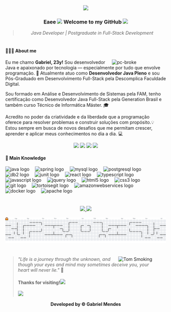 <div align="center">

  <img src="https://i.imgur.com/ot2rtaS.gif" width="550">

### **Eaee <img src="https://raw.githubusercontent.com/kaueMarques/kaueMarques/master/hi.gif" height="20px"> Welcome to my GitHub <img src="https://c.tenor.com/WbDvI1hgS9wAAAAi/lightning-bots-kids-choice-awards.gif" height="25px">**

> <i>Java Developer | Postgraduate in Full-Stack Development</i>

</div>

#

**<h4><p align="left">🧑🏻‍💻 About me </p></h4>**

<img align="right" alt="pc-broke" src="https://media0.giphy.com/media/v1.Y2lkPTc5MGI3NjExZTBleGFybmNvM2lpcmM4dzZ3eHJ3MjlmZHQ4YmQ0bHQ5djI2cnlzeCZlcD10MV9pbnRlcm5hbF9naWZfYnlfaWQmY3Q9Zw/l0Ex73AUevNVVoPw4/giphy.gif" width="170" />

<p>Eu me chamo <b>Gabriel, 23y!</b> Sou desenvolvedor Java e apaixonado por tecnologia — especialmente por tudo que envolve programação. 🚀 Atualmente atuo como <b>Desenvolvedor Java Pleno</b> e sou Pós-Graduado em Desenvolvimento Full-Stack pela Descomplica Faculdade Digital.

Sou formado em Análise e Desenvolvimento de Sistemas pela FAM, tenho certificação como Desenvolvedor Java Full-Stack pela Generation Brasil e também curso Técnico de Informática Máster. 🎓

Acredito no poder da criatividade e da liberdade que a programação oferece para resolver problemas e construir soluções com propósito.💡 Estou sempre em busca de novos desafios que me permitam crescer, aprender e aplicar meus conhecimentos no dia a dia. 💻</p>

<div align = "center">

<a href = "mailto:biell.mendes8@gmail.com"><img src="https://img.shields.io/badge/-Gmail-%23333?style=for-the-badge&logo=gmail&logoColor=white" target="_blank"></a>
<a href = "https://www.linkedin.com/in/biellms/" target="_blank"><img src="https://img.shields.io/badge/-LinkedIn-%230077B5?style=for-the-badge&logo=linkedin&logoColor=white" target="_blank"></a>
<a href = "https://www.youtube.com/@biellms" target="_blank"><img src="https://img.shields.io/static/v1?message=Youtube&logo=youtube&label=&color=FF0033&logoColor=white&labelColor=&style=for-the-badge" target="_blank"/></a>
<a href="https://t.me/Biellms" target="_blank"><img src="https://img.shields.io/badge/-Telegram-2CA5E0?style=for-the-badge&logo=telegram&logoColor=white" target="_blank"></a>
  
</div>

**<h4><p align="left"> 🧠 Main Knowledge </p></h4>**
  
<div style="display: inline_block" align = "left">
  
  <img src="https://cdn.jsdelivr.net/gh/devicons/devicon/icons/java/java-original.svg" height="28" alt="java logo"  />
  <img width="10" />
  <img src="https://cdn.jsdelivr.net/gh/devicons/devicon/icons/spring/spring-original.svg" height="28" alt="spring logo"  />
  <img width="10" />
  <img src="https://cdn.jsdelivr.net/gh/devicons/devicon/icons/mysql/mysql-original.svg" height="28" alt="mysql logo"  />
  <img width="10" />
  <img src="https://cdn.jsdelivr.net/gh/devicons/devicon/icons/postgresql/postgresql-original.svg" height="28" alt="postgresql logo"  />
  <img width="10" />
  <img src="https://horusinfo.com.br/wp-content/uploads/2017/05/IBM-DB2.png" height="28" alt="db2 logo"  />
  <img width="10" />
  <img src="https://cdn.jsdelivr.net/gh/devicons/devicon@latest/icons/junit/junit-original.svg" height="28" alt="junit logo"/>
  <img width="10" />
  <img src="https://cdn.jsdelivr.net/gh/devicons/devicon/icons/react/react-original.svg" height="28" alt="react logo"  />
  <img width="10" />
  <img src="https://cdn.jsdelivr.net/gh/devicons/devicon/icons/typescript/typescript-original.svg" height="28" alt="typescript logo"  />
  <img width="10" />
  <img src="https://cdn.jsdelivr.net/gh/devicons/devicon/icons/javascript/javascript-original.svg" height="28" alt="javascript logo"  />
  <img width="10" />
  <img src="https://cdn.jsdelivr.net/gh/devicons/devicon/icons/jquery/jquery-original.svg" height="28" alt="jquery logo"  />
  <img width="10" />
  <img src="https://cdn.jsdelivr.net/gh/devicons/devicon/icons/html5/html5-original.svg" height="28" alt="html5 logo"  />
  <img width="10" />
  <img src="https://cdn.jsdelivr.net/gh/devicons/devicon/icons/css3/css3-original.svg" height="28" alt="css3 logo"  />
  <img width="10" />
  <img src="https://cdn.jsdelivr.net/gh/devicons/devicon/icons/git/git-original.svg" height="28" alt="git logo"  />
  <img width="10" />
  <img src="https://cdn.jsdelivr.net/gh/devicons/devicon/icons/tortoisegit/tortoisegit-original.svg" height="28" alt="tortoisegit logo"  />
  <img width="10" />
  <img src="https://cdn.jsdelivr.net/gh/devicons/devicon@latest/icons/amazonwebservices/amazonwebservices-plain-wordmark.svg" height="28" alt="amazonwebservices logo" />
  <img width="10" />
  <img src="https://cdn.jsdelivr.net/gh/devicons/devicon/icons/docker/docker-original.svg" height="28" alt="docker logo" />
  <img width="10" />
  <img src="https://cdn.jsdelivr.net/gh/devicons/devicon/icons/apache/apache-original.svg" height="28" alt="apache logo"  />
 
</div>

#

<div align = "center">

  <a href="https://github.com/Biellms">

  <img height="160em" src="https://github-readme-stats.vercel.app/api?username=Biellms&show_icons=true&theme=nord&include_all_commits=true&count_private=false"/>
    
  <img height="160em" src="https://github-readme-stats.vercel.app/api/top-langs/?username=Biellms&layout=compact&langs_count=6&theme=nord"/>

  </a>

</div>

<br>

  <picture>
    <source media="(prefers-color-scheme: dark)" srcset="https://raw.githubusercontent.com/biellms/biellms/output/pacman-contribution-graph-dark.svg">
    <source media="(prefers-color-scheme: light)" srcset="https://raw.githubusercontent.com/biellms/biellms/output/pacman-contribution-graph.svg">
    <img alt="pacman contribution graph" src="https://raw.githubusercontent.com/biellms/biellms/output/pacman-contribution-graph.svg">
  </picture>
  
<br>

#

<img align="right" src="https://i.pinimg.com/736x/d4/df/50/d4df5074d6c32cd5554dcbfed8bffb50.jpg" width="150" alt="Tom Smoking" />

> _"Life is a journey through the unknown, and though your eyes and mind may sometimes deceive you, your heart will never lie."_ 🤍
> **<h4>Thanks for visiting!<img src="https://raw.githubusercontent.com/kaueMarques/kaueMarques/master/hi.gif" height="15px"> </h4>** <img src="https://profile-counter.glitch.me/Biellms/count.svg" height="19px"/>

<div align="center">

**Developed by © Gabriel Mendes**

</div>
